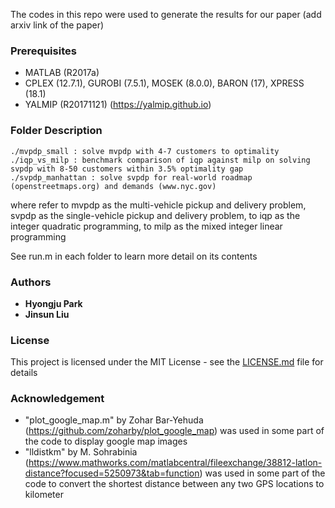 The codes in this repo were used to generate the results for our paper (add arxiv link of the paper)

### Prerequisites

* MATLAB (R2017a)
* CPLEX (12.7.1), GUROBI (7.5.1), MOSEK (8.0.0), BARON (17), XPRESS (18.1)
* YALMIP (R20171121) (<https://yalmip.github.io>)



### Folder Description

```
./mvpdp_small : solve mvpdp with 4-7 customers to optimality
./iqp_vs_milp : benchmark comparison of iqp against milp on solving svpdp with 8-50 customers within 3.5% optimality gap
./svpdp_manhattan : solve svpdp for real-world roadmap (openstreetmaps.org) and demands (www.nyc.gov) 
```
where refer to mvpdp as the multi-vehicle pickup and delivery problem, svpdp as the single-vehicle pickup and delivery problem, to iqp as the integer quadratic programming, to milp as the mixed integer linear programming

See run.m in each folder to learn more detail on its contents

### Authors

* **Hyongju Park** 
* **Jinsun Liu**


### License

This project is licensed under the MIT License - see the [LICENSE.md](LICENSE.md) file for details


### Acknowledgement

* "plot_google_map.m" by Zohar Bar-Yehuda (https://github.com/zoharby/plot_google_map) was used in some part of the code to display google map images
* "lldistkm" by M. Sohrabinia (https://www.mathworks.com/matlabcentral/fileexchange/38812-latlon-distance?focused=5250973&tab=function) was used in some part of the code to convert the shortest distance between any two GPS locations to kilometer 
